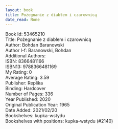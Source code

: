 ```yaml
---
layout: book
title: Pożegnanie z diabłem i czarownicą
date_read: None
---
```


Book Id: 53465210<br />
Title: Pożegnanie z diabłem i czarownicą<br />
Author: Bohdan Baranowski<br />
Author l-f: Baranowski, Bohdan<br />
Additional Authors: <br />
ISBN: 8366481166<br />
ISBN13: 9788366481169<br />
My Rating: 0<br />
Average Rating: 3.59<br />
Publisher: Replika<br />
Binding: Hardcover<br />
Number of Pages: 336<br />
Year Published: 2020<br />
Original Publication Year: 1965<br />
Date Added: 2021/02/20<br />
Bookshelves: kupka-wstydu<br />
Bookshelves with positions: kupka-wstydu (#2140)<br />

